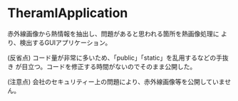 # TheramlApplication

赤外線画像から熱情報を抽出し、問題があると思われる箇所を熱画像処理に
より、検出するGUIアプリケーション。

(反省点)
コード量が非常に多いため、「public」「static」を乱用するなどの手抜き
が目立つ。コードを修正する時間がないのでそのまま公開した。

(注意点)
会社のセキュリティー上の問題により、赤外線画像等を公開していません。
